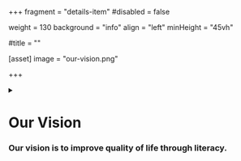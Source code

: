 +++
fragment = "details-item"
#disabled = false

weight = 130
background = "info"
align = "left"
minHeight = "45vh"

#title = ""

[asset]
  image = "our-vision.png"

+++

<details>
<summary>

# Our Vision
### Our vision is to improve quality of life through literacy.

</summary>

***

With our expertise, broad community network, resources, and years of experience serving diverse literacy needs, Project READ is a key resource for adult and family literacy services and education in Waterloo-Wellington. We are committed to ensuring that every individual has access to literacy and Skills for Success training needed to learn, grow, and flourish.

</details>
  




